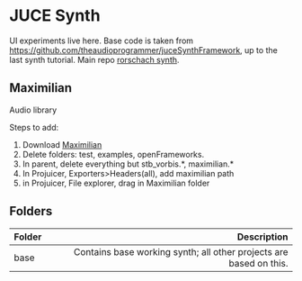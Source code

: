 # JUCE Synth

UI experiments live here. Base code is taken from https://github.com/theaudioprogrammer/juceSynthFramework, up to the last synth tutorial.
Main repo [rorschach synth](https://github.com/sjudkis/rorschach).

## Maximilian

Audio library

Steps to add:
1. Download [Maximilian](https://github.com/micknoise/Maximilian)
2. Delete folders: test, examples, openFrameworks.
3. In parent, delete everything but stb_vorbis.\*, maximilian.\*
4. In Projuicer, Exporters>Headers(all), add maximilian path
5. in Projuicer, File explorer, drag in Maximilian folder

## Folders

| Folder     | Description           | 
| ---|--:|
|base| Contains base working synth; all other projects are based on this.|
